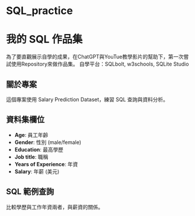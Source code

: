 # SQL_practice
# 我的 SQL 作品集
為了要直觀展示自學的成果，在ChatGPT與YouTue教學影片的幫助下，第一次嘗試使用Repository來做作品集。
自學平台：SQLbolt, w3schools, SQLite Studio

## 關於專案
這個專案使用 Salary Prediction Dataset，練習 SQL 查詢與資料分析。

## 資料集欄位
- **Age**: 員工年齡
- **Gender**: 性別 (male/female)
- **Education**: 最高學歷
- **Job title**: 職稱
- **Years of Experience**: 年資
- **Salary**: 年薪 (美元)

## SQL 範例查詢
比較學歷與工作年資兩者，與薪資的關係。